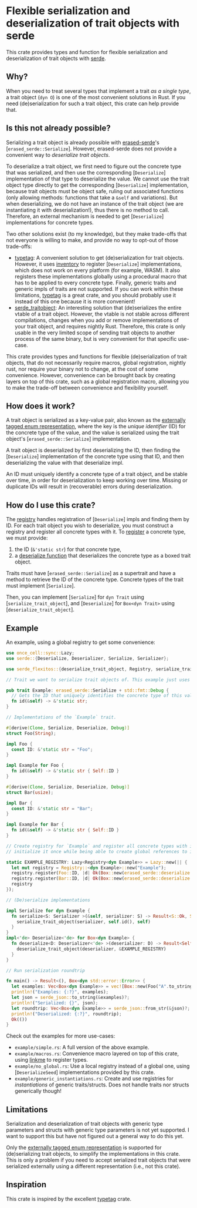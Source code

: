 # Flexible serialization and deserialization of trait objects with serde

<!-- cargo-rdme start -->

This crate provides types and function for flexible serialization and deserialization of trait objects with
[serde][serde].

## Why?

When you need to treat several types that implement a trait *as a single type*, a trait object (`dyn O`) is one of
the most convenient solutions in Rust. If you need (de)serialization for such a trait object, this crate can help
provide that.

## Is this not already possible?

Serializing a trait object is already possible with [erased-serde][erased-serde]'s [`erased_serde::Serialize`].
However, erased-serde does not provide a convenient way to *deserialize trait objects*.

To deserialize a trait object, we first need to figure out the concrete type that was serialized, and then use the
corresponding [`Deserialize`] implementation of that type to deserialize the value. We cannot use the trait object
type directly to get the corresponding [`Deserialize`] implementation, because trait objects must be object safe,
ruling out associated functions (only allowing methods: functions that take a `&self` and variations). But when
deserializing, we do not have an instance of the trait object (we are instantiating it with deserialization!), thus
there is no method to call. Therefore, an external mechanism is needed to get [`Deserialize`] implementations for
concrete types.

Two other solutions exist (to my knowledge), but they make trade-offs that not everyone is willing to make, and
provide no way to opt-out of those trade-offs:
- [typetag][typetag]: A convenient solution to get (de)serialization for trait objects. However, it uses
  [inventory][inventory] to register [`Deserialize`] implementations, which does not work on every platform (for
  example, WASM). It also registers these implementations globally using a procedural macro that has to be applied
  to every concrete type. Finally, generic traits and generic impls of traits are not supported.
  If you can work within these limitations, [typetag][typetag] is a great crate, and you should probably use it
  instead of this one because it is more convenient!
- [serde_traitobject][serde_traitobject]: An interesting solution that (de)serializes the entire vtable of a trait
  object. However, the vtable is not stable across different compilations, changes when you add or remove
  implementations of your trait object, and requires nightly Rust. Therefore, this crate is only usable in the very
  limited scope of sending trait objects to another process of the same binary, but is very convenient for that
  specific use-case.

This crate provides types and functions for flexible (de)serialization of trait objects, that do not necessarily
require macros, global registration, nightly rust, nor require your binary not to change, at the cost of some
convenience. However, convenience can be brought back by creating layers on top of this crate, such as a global
registration macro, allowing you to make the trade-off between convenience and flexibility yourself.

## How does it work?

A trait object is serialized as a key-value pair, also known as the [externally tagged enum representation][exttag],
where the key is the *unique identifier* (ID) for the concrete type of the value, and the value is serialized using
the trait object's [`erased_serde::Serialize`] implementation.

A trait object is deserialized by first deserializing the ID, then finding the [`Deserialize`] implementation of
the concrete type using that ID, and then deserializing the value with that deserialize impl.

An ID must uniquely identify a concrete type of a trait object, and be stable over time, in order for
deserialization to keep working over time. Missing or duplicate IDs will result in (recoverable) errors during
deserialization.

## How do I use this crate?

The [registry](Registry) handles registration of [`Deserialize`] impls and finding them by ID. For each trait object
you wish to deserialize, you must construct a registry and register all concrete types with it. To
[register](Registry::register) a concrete type, we must provide:
1) the ID (`&'static str`) for that concrete type,
2) a [deserialize function](DeserializeFn) that deserializes the concrete type as a boxed trait object.

Traits must have [`erased_serde::Serialize`] as a supertrait and have a method to retrieve the ID of the concrete
type. Concrete types of the trait must implement [`Serialize`].

Then, you can implement [`Serialize`] for `dyn Trait` using  [`serialize_trait_object`], and [`Deserialize`] for
`Box<dyn Trait>` using [`deserialize_trait_object`].

## Example

An example, using a global registry to get some convenience:

```rust
use once_cell::sync::Lazy;
use serde::{Deserialize, Deserializer, Serialize, Serializer};

use serde_flexitos::{deserialize_trait_object, Registry, serialize_trait_object};

// Trait we want to serialize trait objects of. This example just uses `Debug` as supertrait so we can print values.

pub trait Example: erased_serde::Serialize + std::fmt::Debug {
  // Gets the ID that uniquely identifies the concrete type of this value. Must be a method for object safety.
  fn id(&self) -> &'static str;
}

// Implementations of the `Example` trait.

#[derive(Clone, Serialize, Deserialize, Debug)]
struct Foo(String);

impl Foo {
  const ID: &'static str = "Foo";
}

impl Example for Foo {
  fn id(&self) -> &'static str { Self::ID }
}

#[derive(Clone, Serialize, Deserialize, Debug)]
struct Bar(usize);

impl Bar {
  const ID: &'static str = "Bar";
}

impl Example for Bar {
  fn id(&self) -> &'static str { Self::ID }
}

// Create registry for `Example` and register all concrete types with it. Store in static with `Lazy` to lazily
// initialize it once while being able to create global references to it.

static EXAMPLE_REGISTRY: Lazy<Registry<dyn Example>> = Lazy::new(|| {
  let mut registry = Registry::<dyn Example>::new("Example");
  registry.register(Foo::ID, |d| Ok(Box::new(erased_serde::deserialize::<Foo>(d)?)));
  registry.register(Bar::ID, |d| Ok(Box::new(erased_serde::deserialize::<Bar>(d)?)));
  registry
});

// (De)serialize implementations

impl Serialize for dyn Example {
  fn serialize<S: Serializer >(&self, serializer: S) -> Result<S::Ok, S::Error> {
    serialize_trait_object(serializer, self.id(), self)
  }
}
impl<'de> Deserialize<'de> for Box<dyn Example> {
  fn deserialize<D: Deserializer<'de> >(deserializer: D) -> Result<Self, D::Error> {
    deserialize_trait_object(deserializer, &EXAMPLE_REGISTRY)
  }
}

// Run serialization roundtrip

fn main() -> Result<(), Box<dyn std::error::Error>> {
  let examples: Vec<Box<dyn Example>> = vec![Box::new(Foo("A".to_string())), Box::new(Bar(0))];
  println!("Examples: {:?}", examples);
  let json = serde_json::to_string(&examples)?;
  println!("Serialized: {}", json);
  let roundtrip: Vec<Box<dyn Example>> = serde_json::from_str(&json)?;
  println!("Deserialized: {:?}", roundtrip);
  Ok(())
}
```

Check out the examples for more use-cases:
- `example/simple.rs`: A full version of the above example.
- `example/macros.rs`: Convenience macro layered on top of this crate, using [linkme][linkme] to register types.
- `example/no_global.rs`: Use a local registry instead of a global one, using [`DeserializeSeed`] implementations
  provided by this crate.
- `example/generic_instantiations.rs`: Create and use registries for _instantiations_ of generic traits/structs.
  Does not handle traits nor structs generically though!

## Limitations

Serialization and deserialization of trait objects with generic type parameters and structs with generic type
parameters is not yet supported. I want to support this but have not figured out a general way to do this yet.

Only the [externally tagged enum representation][exttag] is supported for (de)serializing trait objects, to simplify
the implementations in this crate. This is only a problem if you need to accept serialized trait objects that were
serialized externally using a different representation (i.e., not this crate).

## Inspiration

This crate is inspired by the excellent [typetag][typetag] crate.

[serde]: https://crates.io/crates/serde
[erased-serde]: https://crates.io/crates/erased-serde
[exttag]: https://serde.rs/enum-representations.html#externally-tagged
[typetag]: https://crates.io/crates/typetag
[linkme]: https://crates.io/crates/linkme
[inventory]: https://crates.io/crates/inventory
[objs]: https://doc.rust-lang.org/reference/items/traits.html#object-safety
[serde_traitobject]: https://crates.io/crates/serde_traitobject

<!-- cargo-rdme end -->
